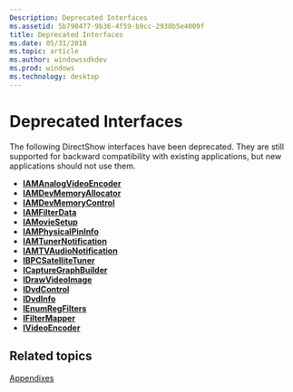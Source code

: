 ```yaml
---
Description: Deprecated Interfaces
ms.assetid: 5b798477-9b36-4f59-b9cc-2938b5e4009f
title: Deprecated Interfaces
ms.date: 05/31/2018
ms.topic: article
ms.author: windowssdkdev
ms.prod: windows
ms.technology: desktop
---
```


# Deprecated Interfaces

The following DirectShow interfaces have been deprecated. They are still supported for backward compatibility with existing applications, but new applications should not use them.

-   [**IAMAnalogVideoEncoder**](/windows/win32/strmif/nn-strmif-iamanalogvideoencoder?branch=master)
-   [**IAMDevMemoryAllocator**](/windows/win32/strmif/nn-strmif-iamdevmemoryallocator?branch=master)
-   [**IAMDevMemoryControl**](/windows/win32/strmif/nn-strmif-iamdevmemorycontrol?branch=master)
-   [**IAMFilterData**](iamfilterdata.md)
-   [**IAMovieSetup**](/windows/win32/strmif/nn-strmif-iamoviesetup?branch=master)
-   [**IAMPhysicalPinInfo**](/windows/win32/strmif/nn-strmif-iamphysicalpininfo?branch=master)
-   [**IAMTunerNotification**](/windows/win32/strmif/nn-strmif-iamtunernotification?branch=master)
-   [**IAMTVAudioNotification**](/windows/win32/strmif/nn-strmif-iamtvaudionotification?branch=master)
-   [**IBPCSatelliteTuner**](/windows/win32/strmif/nn-strmif-ibpcsatellitetuner?branch=master)
-   [**ICaptureGraphBuilder**](/windows/win32/strmif/nn-strmif-icapturegraphbuilder?branch=master)
-   [**IDrawVideoImage**](/windows/win32/strmif/nn-strmif-idrawvideoimage?branch=master)
-   [**IDvdControl**](/windows/win32/strmif/nn-strmif-idvdcontrol?branch=master)
-   [**IDvdInfo**](/windows/win32/strmif/nn-strmif-idvdinfo?branch=master)
-   [**IEnumRegFilters**](/windows/win32/strmif/nn-strmif-ienumregfilters?branch=master)
-   [**IFilterMapper**](/windows/win32/strmif/nn-strmif-ifiltermapper?branch=master)
-   [**IVideoEncoder**](/windows/win32/strmif/?branch=master)

## Related topics

<dl> <dt>

[Appendixes](appendixes.md)
</dt> </dl>

 

 



